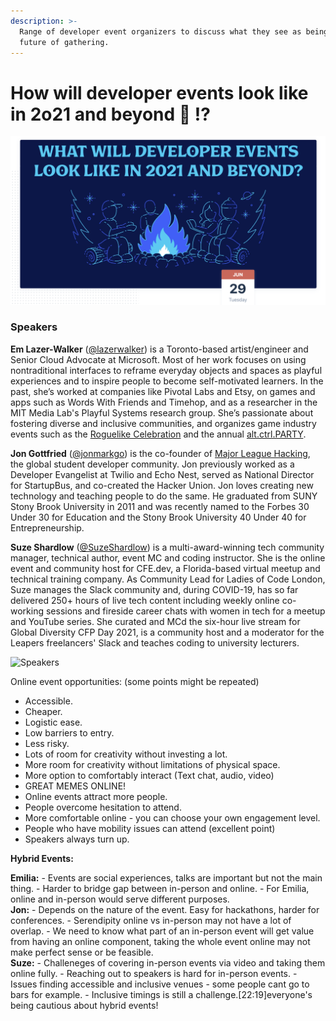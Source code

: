 ```yaml
---
description: >-
  Range of developer event organizers to discuss what they see as being the
  future of gathering.
---
```


# How will developer events look like in 2o21 and beyond 🤔 ⁉️

![](../.gitbook/assets/screenshot-2021-06-30-at-10.10.14-pm.png)

### Speakers

**Em Lazer-Walker** \([@lazerwalker](https://twitter.com/lazerwalker)\) is a Toronto-based artist/engineer and Senior Cloud Advocate at Microsoft. Most of her work focuses on using nontraditional interfaces to reframe everyday objects and spaces as playful experiences and to inspire people to become self-motivated learners. In the past, she’s worked at companies like Pivotal Labs and Etsy, on games and apps such as Words With Friends and Timehop, and as a researcher in the MIT Media Lab's Playful Systems research group. She’s passionate about fostering diverse and inclusive communities, and organizes game industry events such as the [Roguelike Celebration](https://roguelike.club/) and the annual [alt.ctrl.PARTY](https://alt.ctrl.party/).

​**Jon Gottfried** \([@jonmarkgo](https://twitter.com/jonmarkgo)\) is the co-founder of [Major League Hacking](https://mlh.io/), the global student developer community. Jon previously worked as a Developer Evangelist at Twilio and Echo Nest, served as National Director for StartupBus, and co-created the Hacker Union. Jon loves creating new technology and teaching people to do the same. He graduated from SUNY Stony Brook University in 2011 and was recently named to the Forbes 30 Under 30 for Education and the Stony Brook University 40 Under 40 for Entrepreneurship.

​**Suze Shardlow** \([@SuzeShardlow](https://twitter.com/SuzeShardlow)\) is a multi-award-winning tech community manager, technical author, event MC and coding instructor. She is the online event and community host for CFE.dev, a Florida-based virtual meetup and technical training company. As Community Lead for Ladies of Code London, Suze manages the Slack community and, during COVID-19, has so far delivered 250+ hours of live tech content including weekly online co-working sessions and fireside career chats with women in tech for a meetup and YouTube series. She curated and MCd the six-hour live stream for Global Diversity CFP Day 2021, is a community host and a moderator for the Leapers freelancers' Slack and teaches coding to university lecturers.

![Speakers](../.gitbook/assets/screenshot-2021-06-30-at-10.48.23-pm.png)

Online event opportunities: \(some points might be repeated\)

* Accessible.
* Cheaper.
* Logistic ease.
* Low barriers to entry.
* Less risky.
* Lots of room for creativity without investing a lot.
* More room for creativity without limitations of physical space.
* More option to comfortably interact \(Text chat, audio, video\)
* GREAT MEMES ONLINE!
* Online events attract more people.
* People overcome hesitation to attend.
* More comfortable online - you can choose your own engagement level.
* People who have mobility issues can attend \(excellent point\)
* Speakers always turn up.

**Hybrid Events:** 

**Emilia:** - Events are social experiences, talks are important but not the main thing. - Harder to bridge gap between in-person and online. - For Emilia, online and in-person would serve different purposes.   
**Jon:** - Depends on the nature of the event. Easy for hackathons, harder for conferences. - Serendipity online vs in-person may not have a lot of overlap. - We need to know what part of an in-person event will get value from having an online component, taking the whole event online may not make perfect sense or be feasible.   
**Suze:** - Challeneges of covering in-person events via video and taking them online fully. - Reaching out to speakers is hard for in-person events. - Issues finding accessible and inclusive venues - some people cant go to bars for example. - Inclusive timings is still a challenge.\[22:19\]everyone's being cautious about hybrid events!

